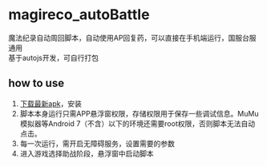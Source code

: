 # magireco_autoBattle
魔法纪录自动周回脚本，自动使用AP回复药，可以直接在手机端运行，国服台服通用  
基于autojs开发，可自行打包

## how to use

1. [下载最新apk](https://github.com/magirecoAutoBattle/magireco_autoBattle/releases/tag/6.2.0)，安装
2. 脚本本身运行只需APP悬浮窗权限，存储权限用于保存一些调试信息。MuMu模拟器等Android 7（不含）以下的环境还需要root权限，否则脚本无法自动点击。
3. 每一次运行，需开启无障碍服务，设置需要的参数
4. 进入游戏选择助战阶段，悬浮窗中启动脚本

<!-- https://purge.jsdelivr.net/gh/icegreentee/magireco_autoBattle/project.json -->

